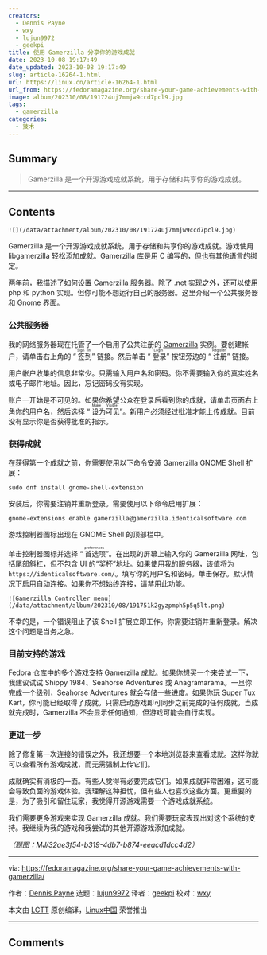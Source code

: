```yaml
---
creators:
  - Dennis Payne
  - wxy
  - lujun9972
  - geekpi
title: 使用 Gamerzilla 分享你的游戏成就
date: 2023-10-08 19:17:49
date_updated: 2023-10-08 19:17:49
slug: article-16264-1.html
url: https://linux.cn/article-16264-1.html
url_from: https://fedoramagazine.org/share-your-game-achievements-with-gamerzilla/
image: album/202310/08/191724uj7mmjw9ccd7pcl9.jpg
tags:
  - gamerzilla
categories:
  - 技术
---
```


## Summary

> Gamerzilla 是一个开源游戏成就系统，用于存储和共享你的游戏成就。

***

<!-- more -->

## Contents

`![](/data/attachment/album/202310/08/191724uj7mmjw9ccd7pcl9.jpg)`

Gamerzilla 是一个开源游戏成就系统，用于存储和共享你的游戏成就。游戏使用 libgamerzilla 轻松添加成就。Gamerzilla 库是用 C 编写的，但也有其他语言的绑定。

两年前，我描述了如何设置 [Gamerzilla 服务器](https://linux.cn/article-15389-1.html)。除了 .net 实现之外，还可以使用 php 和 python 实现。但你可能不想运行自己的服务器。这里介绍一个公共服务器和 Gnome 界面。

### 公共服务器

我的网络服务器现在托管了一个启用了公共注册的 [Gamerzilla](https://identicalsoftware.com/trophy/) 实例。要创建帐户，请单击右上角的 “<ruby> 签到 <rt>  Sign In </rt></ruby>” 链接。然后单击 “<ruby> 登录 <rt>  Login </rt></ruby>” 按钮旁边的 “<ruby> 注册 <rt>  Register </rt></ruby>” 链接。

用户帐户收集的信息非常少。只需输入用户名和密码。你不需要输入你的真实姓名或电子邮件地址。因此，忘记密码没有实现。

账户一开始是不可见的。如果你希望公众在登录后看到你的成就，请单击页面右上角你的用户名，然后选择 “<ruby> 设为可见 <rt>  Make Visible </rt></ruby>”。新用户必须经过批准才能上传成就。目前没有显示你是否获得批准的指示。

### 获得成就

在获得第一个成就之前，你需要使用以下命令安装 Gamerzilla GNOME Shell 扩展：

```shell
sudo dnf install gnome-shell-extension
```

安装后，你需要注销并重新登录。需要使用以下命令启用扩展：

```shell
gnome-extensions enable gamerzilla@gamerzilla.identicalsoftware.com
```

游戏控制器图标出现在 GNOME Shell 的顶部栏中。

单击控制器图标并选择 “<ruby> 首选项 <rt>  preferences </rt></ruby>”。在出现的屏幕上输入你的 Gamerzilla 网址，包括尾部斜杠，但不包含 UI 的“奖杯”地址。如果使用我的服务器，该值将为 `https://identicalsoftware.com/`。填写你的用户名和密码。单击保存。默认情况下启用自动连接。如果你不想始终连接，请禁用此功能。

`![Gamerzilla Controller menu](/data/attachment/album/202310/08/191751k2gyzpmph5p5q5lt.png)`

不幸的是，一个错误阻止了该 Shell 扩展立即工作。你需要注销并重新登录。解决这个问题是当务之急。

### 目前支持的游戏

Fedora 仓库中的多个游戏支持 Gamerzilla 成就。如果你想买一个来尝试一下，我建议试试 Shippy 1984、Seahorse Adventures 或 Anagramarama。一旦你完成一个级别，Seahorse Adventures 就会存储一些进度。如果你玩 Super Tux Kart，你可能已经取得了成就。只需启动游戏即可同步之前完成的任何成就。当成就完成时，Gamerzilla 不会显示任何通知，但游戏可能会自行实现。

### 更进一步

除了修复第一次连接的错误之外，我还想要一个本地浏览器来查看成就。这样你就可以查看所有游戏成就，而无需强制上传它们。

成就确实有消极的一面。有些人觉得有必要完成它们。如果成就非常困难，这可能会导致负面的游戏体验。我理解这种担忧，但有些人也喜欢这些方面。更重要的是，为了吸引和留住玩家，我觉得开源游戏需要一个游戏成就系统。

我们需要更多游戏来实现 Gamerzilla 成就。我们需要玩家表现出对这个系统的支持。我继续为我的游戏和我尝试的其他开源游戏添加成就。

*（题图：MJ/32ae3f54-b319-4db7-b874-eeacd1dcc4d2）*

---

via: <https://fedoramagazine.org/share-your-game-achievements-with-gamerzilla/>

作者：[Dennis Payne](https://fedoramagazine.org/author/dulsi/) 选题：[lujun9972](https://github.com/lujun9972) 译者：[geekpi](https://github.com/geekpi) 校对：[wxy](https://github.com/wxy)

本文由 [LCTT](https://github.com/LCTT/TranslateProject) 原创编译，[Linux中国](https://linux.cn/) 荣誉推出

***

## Comments
